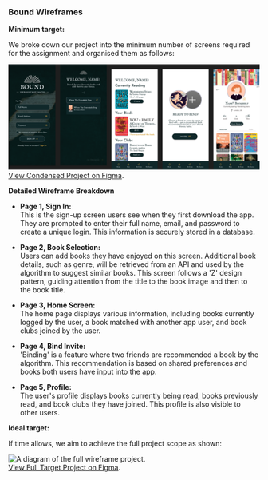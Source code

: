 ### Bound Wireframes

**Minimum target:**  

We broke down our project into the minimum number of screens required for the assignment and organised them as follows:  

![A diagram of the condensed wireframe project with 5 screens.](images/bound-condensed.png)  
[View Condensed Project on Figma](https://www.figma.com/design/fTSkVwgbchv6kLd4ooIGS5/Bound?node-id=92-306&node-type=canvas&t=uhKT5WeLWl3ckltw-0).  

**Detailed Wireframe Breakdown**

- **Page 1, Sign In:**  
  This is the sign-up screen users see when they first download the app. They are prompted to enter their full name, email, and password to create a unique login. This information is securely stored in a database.  

- **Page 2, Book Selection:**  
  Users can add books they have enjoyed on this screen. Additional book details, such as genre, will be retrieved from an API and used by the algorithm to suggest similar books. This screen follows a 'Z' design pattern, guiding attention from the title to the book image and then to the book title.  

- **Page 3, Home Screen:**  
  The home page displays various information, including books currently logged by the user, a book matched with another app user, and book clubs joined by the user.  

- **Page 4, Bind Invite:**  
  'Binding' is a feature where two friends are recommended a book by the algorithm. This recommendation is based on shared preferences and books both users have input into the app.  

- **Page 5, Profile:**  
  The user's profile displays books currently being read, books previously read, and book clubs they have joined. This profile is also visible to other users.  

**Ideal target:**  

If time allows, we aim to achieve the full project scope as shown:  

![A diagram of the full wireframe project.](images/bound.png)  
[View Full Target Project on Figma](https://www.figma.com/design/41eQ9XZkK6JrLddVItQLba/Bound?node-id=0-1&node-type=canvas&t=SYvWmDQ9XNxJSgH8-0).  
